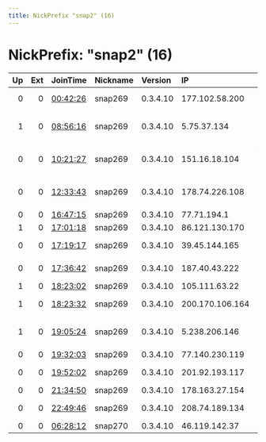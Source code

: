 ```yaml
---
title: NickPrefix "snap2" (16)
---
```


# NickPrefix: "snap2" (16)

|   Up |   Ext | JoinTime                                                                                            | Nickname   | Version   | IP              | AS                                       | CC   |   ORp |   Dirp | OS    | Contact   |   eFamMembers |
|-----:|------:|:----------------------------------------------------------------------------------------------------|:-----------|:----------|:----------------|:-----------------------------------------|:-----|------:|-------:|:------|:----------|--------------:|
|    0 |     0 | [00:42:26](https://metrics.torproject.org/rs.html#details/2BEFCA89BC90AB9A76A41B7AEEE4AB42BA46A67B) | snap269    | 0.3.4.10  | 177.102.58.200  | TELEFu00D4NICA BRASIL S.A                | br   | 38631 |      0 | Linux | None      |             1 |
|    1 |     0 | [08:56:16](https://metrics.torproject.org/rs.html#details/6C77117B2FC3B91256E6B1D0C2F939635D4E209E) | snap269    | 0.3.4.10  | 5.75.37.134     | Iran Telecommunication Company PJS       | ir   | 35291 |      0 | Linux | None      |             1 |
|    0 |     0 | [10:21:27](https://metrics.torproject.org/rs.html#details/7F990486CE5E9958628DDF9EE5DCD6089D4A967E) | snap269    | 0.3.4.10  | 151.16.18.104   | Wind Telecomunicazioni SpA               | it   | 41233 |      0 | Linux | None      |             1 |
|    0 |     0 | [12:33:43](https://metrics.torproject.org/rs.html#details/8FD5A3AE2A353C437847CAD96DDF883B6E1DEBAD) | snap269    | 0.3.4.10  | 178.74.226.108  | Everest Broadcasting Company Ltd         | ua   | 34621 |      0 | Linux | None      |             1 |
|    0 |     0 | [16:47:15](https://metrics.torproject.org/rs.html#details/1AD2B5DC08711F763E44E5EA22CF967959545A0B) | snap269    | 0.3.4.10  | 77.71.194.1     | Melita Limited                           | mt   | 36585 |      0 | Linux | None      |             1 |
|    1 |     0 | [17:01:18](https://metrics.torproject.org/rs.html#details/CC9D871DD0865B115D9841DA3E4B0E0E3A1D84FF) | snap269    | 0.3.4.10  | 86.121.130.170  | RCS &amp; RDS                            | ro   | 36487 |      0 | Linux | None      |             1 |
|    0 |     0 | [17:19:17](https://metrics.torproject.org/rs.html#details/E4E086190419BBCFA410FC640682D35C5FA568D5) | snap269    | 0.3.4.10  | 39.45.144.165   | Pakistan Telecom Company Limited         | pk   | 38211 |      0 | Linux | None      |             1 |
|    0 |     0 | [17:36:42](https://metrics.torproject.org/rs.html#details/ED089FF30D3C2C27167445CD690B0A5D8C328F45) | snap269    | 0.3.4.10  | 187.40.43.222   | Telemar Norte Leste S.A.                 | br   | 41407 |      0 | Linux | None      |             1 |
|    1 |     0 | [18:23:02](https://metrics.torproject.org/rs.html#details/731EC6ED1F366F2B0CACF602D4802EF0B6A5748F) | snap269    | 0.3.4.10  | 105.111.63.22   | Telecom Algeria                          | dz   | 45201 |      0 | Linux | None      |             1 |
|    1 |     0 | [18:23:32](https://metrics.torproject.org/rs.html#details/24AC801793DEF606581F24BD669500BC272E899B) | snap269    | 0.3.4.10  | 200.170.106.164 | TELEFu00D4NICA BRASIL S.A                | br   | 38415 |      0 | Linux | None      |             1 |
|    1 |     0 | [19:05:24](https://metrics.torproject.org/rs.html#details/63A5E3844145F91181E9901626B398C82A576047) | snap269    | 0.3.4.10  | 5.238.206.146   | Telecommunication Infrastructure Company | ir   | 43685 |      0 | Linux | None      |             1 |
|    0 |     0 | [19:32:03](https://metrics.torproject.org/rs.html#details/965A353FFEF40885B615A108404BADEBD83F701B) | snap269    | 0.3.4.10  | 77.140.230.119  | SFR SA                                   | fr   | 38639 |      0 | Linux | None      |             1 |
|    0 |     0 | [19:52:02](https://metrics.torproject.org/rs.html#details/55D224BA41091935DF91F5A0EADA340C00FFF307) | snap269    | 0.3.4.10  | 201.92.193.117  | TELEFu00D4NICA BRASIL S.A                | br   | 37155 |      0 | Linux | None      |             1 |
|    0 |     0 | [21:34:50](https://metrics.torproject.org/rs.html#details/8CE4DBE52F9B089BABD3312283B309BEE5DCBEC8) | snap269    | 0.3.4.10  | 178.163.27.154  | Infoline Ltd.                            | ru   | 36011 |      0 | Linux | None      |             1 |
|    0 |     0 | [22:49:46](https://metrics.torproject.org/rs.html#details/CBA9E9B1FDF6AE16BFB64751068CD1D0B1B9CE6E) | snap269    | 0.3.4.10  | 208.74.189.134  | Sho Me Technologies, LLC                 | us   | 41787 |      0 | Linux | None      |             1 |
|    0 |     0 | [06:28:12](https://metrics.torproject.org/rs.html#details/59B5CF65CDF44783772821D67D326689408849BA) | snap270    | 0.3.4.10  | 46.119.142.37   | Kyivstar PJSC                            | ua   | 39415 |      0 | Linux | None      |             1 |
